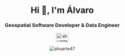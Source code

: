 <h1 align="center">Hi 👋, I'm Álvaro</h1>
<h3 align="center">Geospatial Software Developer & Data Engineer</h3>

<!--
<h1 align="center">GitHub Analytics</h1>
<p align="center">
  <a href="https://github.com/ahuarte47">
  <img height="180em" src="https://github-readme-stats-eight-theta.vercel.app/api?username=ahuarte47&show_icons=true&theme=algolia&include_all_commits=true&count_private=true"/>
  <img height="180em" src="https://github-readme-stats-eight-theta.vercel.app/api/top-langs/?username=ahuarte47&layout=compact&langs_count=16&theme=algolia"/>
  <img height="180em" src="https://github-readme-streak-stats.herokuapp.com/?user=ahuarte47&theme=algolia" alt="ahuarte47" />
  </a>
</p>
-->

<p align="center">
  <a href="https://linkedin.com/in/alvarohuarte" target="blank">
    <img align="center" src="https://raw.githubusercontent.com/rahuldkjain/github-profile-readme-generator/master/src/images/icons/Social/linked-in-alt.svg" alt="ahuarte47" height="30" width="40" />
  </a>
  <p align="center"> 
    <img src="https://komarev.com/ghpvc/?username=ahuarte47&label=Profile%20views&color=0e75b6&style=flat" alt="ahuarte47" /> 
  </p>
</p>

<!--
**ahuarte47/ahuarte47** is a ✨ _special_ ✨ repository because its `README.md` (this file) appears on your GitHub profile.

Here are some ideas to get you started:

- 🔭 I’m currently working on ...
- 🌱 I’m currently learning ...
- 👯 I’m looking to collaborate on ...
- 🤔 I’m looking for help with ...
- 💬 Ask me about ...
- 📫 How to reach me: ...
- 😄 Pronouns: ...
- ⚡ Fun fact: ...
-->
